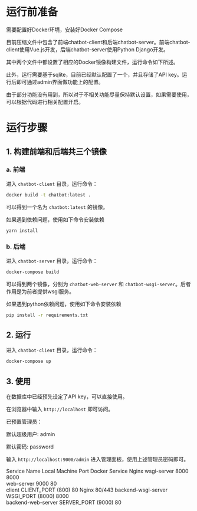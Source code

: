 # 运行前准备

需要配置好Docker环境，安装好Docker Compose

目前压缩文件中包含了前端chatbot-client和后端chatbot-server。前端chatbot-client使用Vue.js开发，后端chatbot-server使用Python Django开发。

其中两个文件中都设置了相应的Docker镜像构建文件，运行命令如下所述。

此外，运行需要基于sqlite，目前已经默认配置了一个，并且存储了API key。运行后即可通过admin界面做功能上的配置。

由于部分功能没有用到，所以对于不相关功能尽量保持默认设置，如果需要使用，可以根据代码进行相关配置开启。

# 运行步骤

## 1. 构建前端和后端共三个镜像

### a. 前端 

进入 `chatbot-client` 目录，运行命令：

```bash
docker build -t chatbot:latest .
```

可以得到一个名为 `chatbot:latest` 的镜像。


如果遇到依赖问题，使用如下命令安装依赖

```bash
yarn install
```

### b. 后端

进入 `chatbot-server` 目录，运行命令：

```bash
docker-compose build
```

可以得到两个镜像，分别为 `chatbot-web-server` 和 `chatbot-wsgi-server`。后者作用是为前者提供wsgi服务。

如果遇到python依赖问题，使用如下命令安装依赖

```bash
pip install -r requirements.txt
```

## 2. 运行

进入 `chatbot-client` 目录，运行命令：

```bash
docker-compose up
```

## 3. 使用

在数据库中已经预先设定了API key，可以直接使用。

在浏览器中输入 `http://localhost` 即可访问。

已预置管理员：

默认超级用户: admin

默认密码: password


输入 `http://localhost:9000/admin` 进入管理面板，使用上述管理员密码即可。




Service Name	       Local Machine Port	Docker Service     Nginx
wsgi-server	           8000	                8000	      
web-server	           9000	                80	            
client	               CLIENT_PORT (800)	80	               Nginx 80/443 
backend-wsgi-server	   WSGI_PORT (8000)	    8000	     
backend-web-server	   SERVER_PORT (9000)	80	         

